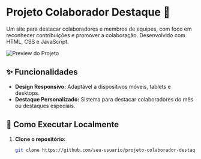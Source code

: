 # Projeto Colaborador Destaque 🌟

Um site para destacar colaboradores e membros de equipes, com foco em reconhecer contribuições e promover a colaboração. Desenvolvido com HTML, CSS e JavaScript.

![Preview do Projeto](./images/preview/preview.png) <!-- (Adicione uma imagem de preview se desejar) -->

## ✨ Funcionalidades

- **Design Responsivo:** Adaptável a dispositivos móveis, tablets e desktops.
- **Destaque Personalizado:** Sistema para destacar colaboradores do mês ou destaques especiais.

## 🚀 Como Executar Localmente

1. **Clone o repositório:**
   ```bash
   git clone https://github.com/seu-usuario/projeto-colaborador-destaque.git


